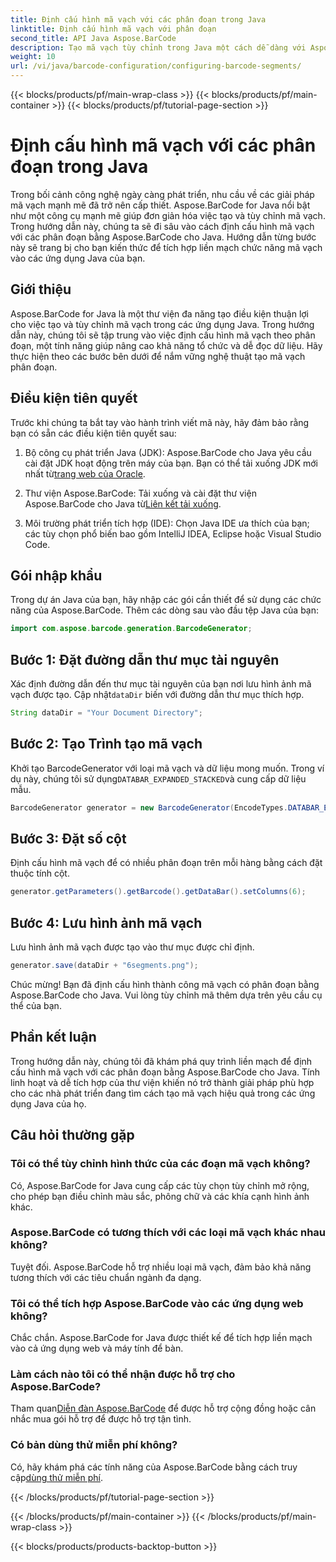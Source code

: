 ```yaml
---
title: Định cấu hình mã vạch với các phân đoạn trong Java
linktitle: Định cấu hình mã vạch với phân đoạn
second_title: API Java Aspose.BarCode
description: Tạo mã vạch tùy chỉnh trong Java một cách dễ dàng với Aspose.BarCode. Đa năng, hiệu quả và thân thiện với nhà phát triển.
weight: 10
url: /vi/java/barcode-configuration/configuring-barcode-segments/
---
```


{{< blocks/products/pf/main-wrap-class >}}
{{< blocks/products/pf/main-container >}}
{{< blocks/products/pf/tutorial-page-section >}}

# Định cấu hình mã vạch với các phân đoạn trong Java


Trong bối cảnh công nghệ ngày càng phát triển, nhu cầu về các giải pháp mã vạch mạnh mẽ đã trở nên cấp thiết. Aspose.BarCode for Java nổi bật như một công cụ mạnh mẽ giúp đơn giản hóa việc tạo và tùy chỉnh mã vạch. Trong hướng dẫn này, chúng ta sẽ đi sâu vào cách định cấu hình mã vạch với các phân đoạn bằng Aspose.BarCode cho Java. Hướng dẫn từng bước này sẽ trang bị cho bạn kiến thức để tích hợp liền mạch chức năng mã vạch vào các ứng dụng Java của bạn.

## Giới thiệu

Aspose.BarCode for Java là một thư viện đa năng tạo điều kiện thuận lợi cho việc tạo và tùy chỉnh mã vạch trong các ứng dụng Java. Trong hướng dẫn này, chúng tôi sẽ tập trung vào việc định cấu hình mã vạch theo phân đoạn, một tính năng giúp nâng cao khả năng tổ chức và dễ đọc dữ liệu. Hãy thực hiện theo các bước bên dưới để nắm vững nghệ thuật tạo mã vạch phân đoạn.

## Điều kiện tiên quyết

Trước khi chúng ta bắt tay vào hành trình viết mã này, hãy đảm bảo rằng bạn có sẵn các điều kiện tiên quyết sau:

1.  Bộ công cụ phát triển Java (JDK): Aspose.BarCode cho Java yêu cầu cài đặt JDK hoạt động trên máy của bạn. Bạn có thể tải xuống JDK mới nhất từ[trang web của Oracle](https://www.oracle.com/java/technologies/javase-downloads.html).

2.  Thư viện Aspose.BarCode: Tải xuống và cài đặt thư viện Aspose.BarCode cho Java từ[Liên kết tải xuống](https://releases.aspose.com/barcode/java/).

3. Môi trường phát triển tích hợp (IDE): Chọn Java IDE ưa thích của bạn; các tùy chọn phổ biến bao gồm IntelliJ IDEA, Eclipse hoặc Visual Studio Code.

## Gói nhập khẩu

Trong dự án Java của bạn, hãy nhập các gói cần thiết để sử dụng các chức năng của Aspose.BarCode. Thêm các dòng sau vào đầu tệp Java của bạn:

```java
import com.aspose.barcode.generation.BarcodeGenerator;
```

## Bước 1: Đặt đường dẫn thư mục tài nguyên

 Xác định đường dẫn đến thư mục tài nguyên của bạn nơi lưu hình ảnh mã vạch được tạo. Cập nhật`dataDir` biến với đường dẫn thư mục thích hợp.

```java
String dataDir = "Your Document Directory";
```

## Bước 2: Tạo Trình tạo mã vạch

 Khởi tạo BarcodeGenerator với loại mã vạch và dữ liệu mong muốn. Trong ví dụ này, chúng tôi sử dụng`DATABAR_EXPANDED_STACKED`và cung cấp dữ liệu mẫu.

```java
BarcodeGenerator generator = new BarcodeGenerator(EncodeTypes.DATABAR_EXPANDED_STACKED, "(01)98898765432106(3202)012345(15)991231");
```

## Bước 3: Đặt số cột

Định cấu hình mã vạch để có nhiều phân đoạn trên mỗi hàng bằng cách đặt thuộc tính cột.

```java
generator.getParameters().getBarcode().getDataBar().setColumns(6);
```

## Bước 4: Lưu hình ảnh mã vạch

Lưu hình ảnh mã vạch được tạo vào thư mục được chỉ định.

```java
generator.save(dataDir + "6segments.png");
```

Chúc mừng! Bạn đã định cấu hình thành công mã vạch có phân đoạn bằng Aspose.BarCode cho Java. Vui lòng tùy chỉnh mã thêm dựa trên yêu cầu cụ thể của bạn.

## Phần kết luận

Trong hướng dẫn này, chúng tôi đã khám phá quy trình liền mạch để định cấu hình mã vạch với các phân đoạn bằng Aspose.BarCode cho Java. Tính linh hoạt và dễ tích hợp của thư viện khiến nó trở thành giải pháp phù hợp cho các nhà phát triển đang tìm cách tạo mã vạch hiệu quả trong các ứng dụng Java của họ.

## Câu hỏi thường gặp

### Tôi có thể tùy chỉnh hình thức của các đoạn mã vạch không?
Có, Aspose.BarCode for Java cung cấp các tùy chọn tùy chỉnh mở rộng, cho phép bạn điều chỉnh màu sắc, phông chữ và các khía cạnh hình ảnh khác.

### Aspose.BarCode có tương thích với các loại mã vạch khác nhau không?
Tuyệt đối. Aspose.BarCode hỗ trợ nhiều loại mã vạch, đảm bảo khả năng tương thích với các tiêu chuẩn ngành đa dạng.

### Tôi có thể tích hợp Aspose.BarCode vào các ứng dụng web không?
Chắc chắn. Aspose.BarCode for Java được thiết kế để tích hợp liền mạch vào cả ứng dụng web và máy tính để bàn.

### Làm cách nào tôi có thể nhận được hỗ trợ cho Aspose.BarCode?
 Tham quan[Diễn đàn Aspose.BarCode](https://forum.aspose.com/c/barcode/13) để được hỗ trợ cộng đồng hoặc cân nhắc mua gói hỗ trợ để được hỗ trợ tận tình.

### Có bản dùng thử miễn phí không?
 Có, hãy khám phá các tính năng của Aspose.BarCode bằng cách truy cập[dùng thử miễn phí](https://releases.aspose.com/).

{{< /blocks/products/pf/tutorial-page-section >}}

{{< /blocks/products/pf/main-container >}}
{{< /blocks/products/pf/main-wrap-class >}}

{{< blocks/products/products-backtop-button >}}
